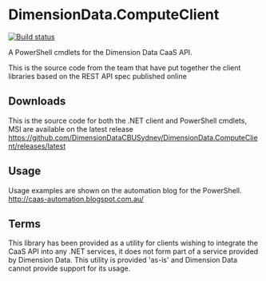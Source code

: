 DimensionData.ComputeClient
===========================

[![Build status](https://ci.appveyor.com/api/projects/status/fs6f9o10y38d1t5v?svg=true)](https://ci.appveyor.com/project/tonybaloney/dimensiondata-computeclient-gtwpk)

A  PowerShell cmdlets for the Dimension Data CaaS API.

This is the source code from the team that have put together the client libraries based on the REST API spec published online 

Downloads
-----------
This is the source code for both the .NET client and PowerShell cmdlets, MSI are available on the latest release
https://github.com/DimensionDataCBUSydney/DimensionData.ComputeClient/releases/latest

Usage 
---------
Usage examples are shown on the automation blog for the PowerShell. http://caas-automation.blogspot.com.au/ 


Terms
------------
This library has been provided as a utility for clients wishing to integrate the CaaS API into any .NET services, it does not form part of a service provided by Dimension Data.
This utility is provided 'as-is' and Dimension Data cannot provide support for its usage.
